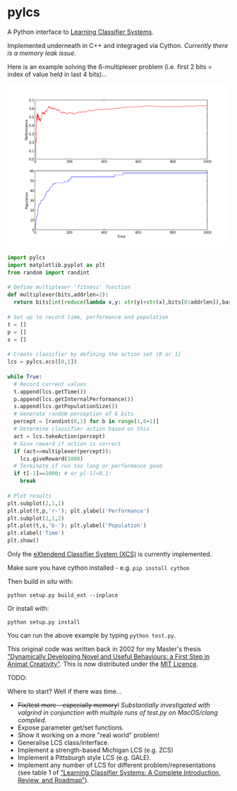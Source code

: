 pylcs
=====

A Python interface to [Learning Classifier Systems](http://code.ulb.ac.be/dbfiles/HolBooCol-etal2000lcs.pdf).

Implemented underneath in C++ and integraged via Cython. *Currently there is a memory leak issue*.

Here is an example solving the 6-multiplexer problem (i.e. first 2 bits = index of value held in last 4 bits)...

![Test run of 6-multiplexor](6multiplex.png)


```python
import pylcs
import matplotlib.pyplot as plt
from random import randint

# Define multiplexer 'fitness' function
def multiplexer(bits,addrlen=2):
  return bits[int(reduce(lambda x,y: str(y)+str(x),bits[0:addrlen]),base=2)]

# Set up to record time, performance and population
t = [] 
p = []
s = []

# Create classifier by defining the action set [0 or 1]
lcs = pylcs.xcs([0,1])

while True:
  # Record current values
  t.append(lcs.getTime())
  p.append(lcs.getInternalPerformance())
  s.append(lcs.getPopulationSize())
  # Generate random perception of 6 bits
  percept = [randint(0,1) for b in range(1,6+1)]
  # Determine classifier action based on this
  act = lcs.takeAction(percept)
  # Give reward if action is correct
  if (act==multiplexer(percept)):
    lcs.giveReward(1000)
  # Terminate if run too long or performance good
  if t[-1]==1000: # or p[-1]<0.1: 
    break

# Plot results
plt.subplot(2,1,1)
plt.plot(t,p,'r-'); plt.ylabel('Performance')
plt.subplot(2,1,2)
plt.plot(t,s,'b-'); plt.ylabel('Population')
plt.xlabel('Time')
plt.show()
```

Only the [eXtendend Classifier System (XCS)](http://link.springer.com/content/pdf/10.1007/s005000100111.pdf) is currently implemented.

Make sure you have cython installed - e.g. `pip install cython`

Then build *in situ* with:

```	
python setup.py build_ext --inplace
```

Or install with:

```
python setup.py install
```

You can run the above example by typing `python test.py`.

This original code was written back in 2002 for my Master's thesis ["Dynamically Developing Novel and Useful Behaviours: a First Step in Animat Creativity"](http://citeseerx.ist.psu.edu/viewdoc/download?doi=10.1.1.10.7447&rep=rep1&type=pdf). This is now distributed under the [MIT Licence](LICENCE).

TODO:

Where to start? Well if there was time...

* ~~Fix/test more - especially memory!~~ *Substantially investigated with valgrind in conjunction with multiple runs of test.py on MacOS/clang compiled.* 
* Expose parameter get/set functions.
* Show it working on a more "real world" problem!
* Generalise LCS class/interface.
* Implement a strength-based Michigan LCS (e.g. ZCS) 
* Implement a Pittsburgh style LCS (e.g. GALE).
* Implement any number of LCS for different problem/representations (see table 1 of ["Learning Classifier Systems: A Complete Introduction, Review, and Roadmap"](http://www.hindawi.com/archive/2009/736398/abs/)).
